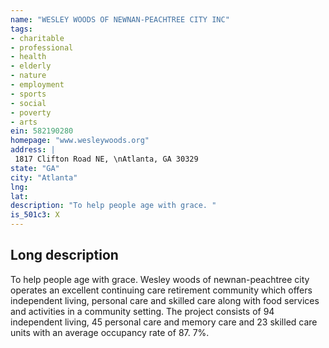 ```yaml
---
name: "WESLEY WOODS OF NEWNAN-PEACHTREE CITY INC"
tags:
- charitable
- professional
- health
- elderly
- nature
- employment
- sports
- social
- poverty
- arts
ein: 582190280
homepage: "www.wesleywoods.org"
address: |
 1817 Clifton Road NE, \nAtlanta, GA 30329
state: "GA"
city: "Atlanta"
lng: 
lat: 
description: "To help people age with grace. "
is_501c3: X
---
```


## Long description

To help people age with grace. Wesley woods of newnan-peachtree city operates an excellent continuing care retirement community which offers independent living, personal care and skilled care along with food services and activities in a community setting. The project consists of 94 independent living, 45 personal care and memory care and 23 skilled care units with an average occupancy rate of 87. 7%. 
